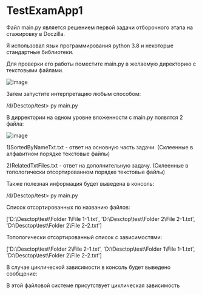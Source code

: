 # TestExamApp1

Файл main.py является решением первой задачи отборочного этапа на стажировку в Doczilla.

Я использовал язык программирования python 3.8 и некоторые стандартные библиотеки.

Для проверки его работы поместите main.py в желаемую директорию с текстовыми файлами.

![image](https://user-images.githubusercontent.com/79358824/169711760-46e108ef-bdee-4bfb-8ebd-b90d3b9ccb36.png)

Затем запустите интерпретацию любым способом:

  /d/Desctop/test> py main.py
  
В дирректории на одном уровне вложенности с main.py появятся 2 файла:

![image](https://user-images.githubusercontent.com/79358824/169711848-659d927e-4379-426f-9088-59051107e0b3.png)

  1)SortedByNameTxt.txt - ответ на основную часть задачи. (Склеенные в алфавитном порядке текстовые файлы)
  
  2)RelatedTxtFiles.txt - ответ на дополнительную задачу. (Склеенные в топологически отсортированном порядке текстовые файлы)
  
Также полезная информация будет выведена в консоль:

  /d/Desctop/test> py main.py
  
  Список отсортированных по названию файлов:
  
  ['D:\\Desctop\\test\\Folder 1\\File 1-1.txt', 'D:\\Desctop\\test\\Folder 2\\File 2-1.txt', 'D:\\Desctop\\test\\Folder 2\\File 2-2.txt']
  
  Топологически отсортированный список с зависимостями:
  
  ['D:\\Desctop\\test\\Folder 2\\File 2-1.txt', 'D:\\Desctop\\test\\Folder 1\\File 1-1.txt', 'D:\\Desctop\\test\\Folder 2\\File 2-2.txt']
  
В случае циклической зависимости в консоль будет выведено сообщение:

  В этой файловой системе присутствует циклическая зависимость
  
